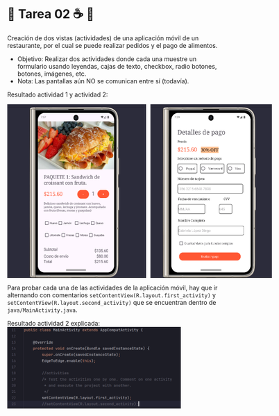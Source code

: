 # 🌱 Tarea 02  ☕ 🥪

Creación de dos vistas (actividades) de una aplicación móvil de un restaurante, por el cual se puede realizar pedidos y el pago de alimentos.

* Objetivo: Realizar dos actividades donde cada una muestre un formulario usando leyendas, cajas de texto, checkbox, radio botones, botones, imágenes, etc.
* Nota: Las pantallas aún NO se comunican entre sí (todavía).

Resultado actividad 1 y actividad 2:</br>

<div style="display: flex; gap: 10px;">
    <img src="Imagenes/Actividad1.png" alt="ResultadoActividad1" width="320" height= "400">
    <img src="Imagenes/Actividad2.png" alt="ResultadoActividad2" width="280"  height= "400">
</div>

Para probar cada una de las actividades de la aplicación móvil, hay que ir alternando con comentarios `setContentView(R.layout.first_activity)` y `setContentView(R.layout.second_activity)` que se encuentran dentro de `java/MainActivity.java`.

Resultado actividad 2 explicada:</br>
<img src="Imagenes/Explicacion.png" alt="ExplicacionActividad2" width="400">

